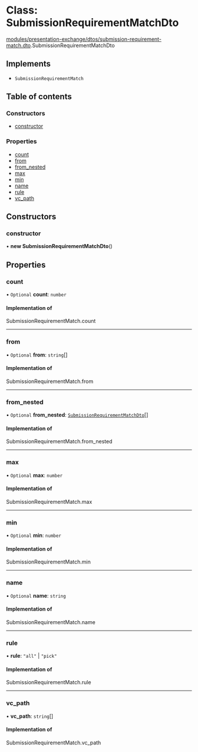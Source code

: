 # Class: SubmissionRequirementMatchDto

[modules/presentation-exchange/dtos/submission-requirement-match.dto](../modules/modules_presentation_exchange_dtos_submission_requirement_match_dto.md).SubmissionRequirementMatchDto

## Implements

- `SubmissionRequirementMatch`

## Table of contents

### Constructors

- [constructor](modules_presentation_exchange_dtos_submission_requirement_match_dto.SubmissionRequirementMatchDto.md#constructor)

### Properties

- [count](modules_presentation_exchange_dtos_submission_requirement_match_dto.SubmissionRequirementMatchDto.md#count)
- [from](modules_presentation_exchange_dtos_submission_requirement_match_dto.SubmissionRequirementMatchDto.md#from)
- [from\_nested](modules_presentation_exchange_dtos_submission_requirement_match_dto.SubmissionRequirementMatchDto.md#from_nested)
- [max](modules_presentation_exchange_dtos_submission_requirement_match_dto.SubmissionRequirementMatchDto.md#max)
- [min](modules_presentation_exchange_dtos_submission_requirement_match_dto.SubmissionRequirementMatchDto.md#min)
- [name](modules_presentation_exchange_dtos_submission_requirement_match_dto.SubmissionRequirementMatchDto.md#name)
- [rule](modules_presentation_exchange_dtos_submission_requirement_match_dto.SubmissionRequirementMatchDto.md#rule)
- [vc\_path](modules_presentation_exchange_dtos_submission_requirement_match_dto.SubmissionRequirementMatchDto.md#vc_path)

## Constructors

### constructor

• **new SubmissionRequirementMatchDto**()

## Properties

### count

• `Optional` **count**: `number`

#### Implementation of

SubmissionRequirementMatch.count

___

### from

• `Optional` **from**: `string`[]

#### Implementation of

SubmissionRequirementMatch.from

___

### from\_nested

• `Optional` **from\_nested**: [`SubmissionRequirementMatchDto`](modules_presentation_exchange_dtos_submission_requirement_match_dto.SubmissionRequirementMatchDto.md)[]

#### Implementation of

SubmissionRequirementMatch.from\_nested

___

### max

• `Optional` **max**: `number`

#### Implementation of

SubmissionRequirementMatch.max

___

### min

• `Optional` **min**: `number`

#### Implementation of

SubmissionRequirementMatch.min

___

### name

• `Optional` **name**: `string`

#### Implementation of

SubmissionRequirementMatch.name

___

### rule

• **rule**: ``"all"`` \| ``"pick"``

#### Implementation of

SubmissionRequirementMatch.rule

___

### vc\_path

• **vc\_path**: `string`[]

#### Implementation of

SubmissionRequirementMatch.vc\_path
